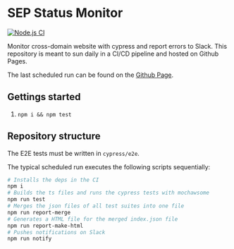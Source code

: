 # SEP Status Monitor

[![Node.js CI](https://github.com/geoimpact/sep-status/actions/workflows/node.js.yml/badge.svg?branch=master)](https://github.com/geoimpact/sep-status/actions/workflows/node.js.yml)

Monitor cross-domain website with cypress and report errors to Slack.
This repository is meant to sun daily in a CI/CD pipeline and hosted on Github Pages.

The last scheduled run can be found on the [Github Page](https://geoimpact.github.io/sep-status/).

## Gettings started
1. ``npm i && npm test``

## Repository structure

The E2E tests must be written in ``cypress/e2e``.

The typical scheduled run executes the following scripts sequentially:

````bash
# Installs the deps in the CI
npm i
# Builds the ts files and runs the cypress tests with mochawsome
npm run test
# Merges the json files of all test suites into one file
npm run report-merge
# Generates a HTML file for the merged index.json file
npm run report-make-html
# Pushes notifications on Slack
npm run notify
````